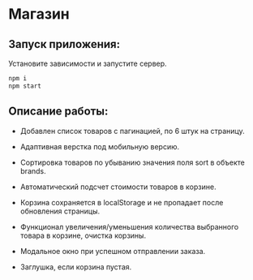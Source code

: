 # Магазин

## Запуск приложения:

Установите зависимости и запустите сервер.

```sh
npm i
npm start
```

## Описание работы:

- Добавлен список товаров с пагинацией, по 6 штук на страницу.
- Адаптивная верстка под мобильную версию.
- Сортировка товаров по убыванию значения поля sort в объекте brands.
- Автоматический подсчет стоимости товаров в корзине.

- Корзина сохраняется в localStorage и не пропадает после обновления страницы.
- Функционал увеличения/уменьшения количества выбранного товара в корзине, очистка корзины.
- Модальное окно при успешном отправлении заказа.
- Заглушка, если корзина пустая.
